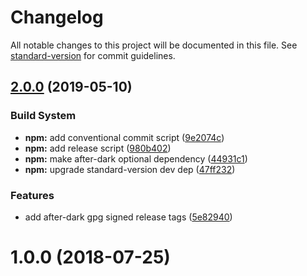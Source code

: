 # Changelog

All notable changes to this project will be documented in this file. See [standard-version](https://github.com/conventional-changelog/standard-version) for commit guidelines.

## [2.0.0](https://git.habd.as/comfusion/fractal-forest/compare/v1.0.0...v2.0.0) (2019-05-10)


### Build System

* **npm:** add conventional commit script ([9e2074c](https://git.habd.as/comfusion/fractal-forest/commit/9e2074c))
* **npm:** add release script ([980b402](https://git.habd.as/comfusion/fractal-forest/commit/980b402))
* **npm:** make after-dark optional dependency ([44931c1](https://git.habd.as/comfusion/fractal-forest/commit/44931c1))
* **npm:** upgrade standard-version dev dep ([47ff232](https://git.habd.as/comfusion/fractal-forest/commit/47ff232))


### Features

* add after-dark gpg signed release tags ([5e82940](https://git.habd.as/comfusion/fractal-forest/commit/5e82940))



<a name="1.0.0"></a>
# 1.0.0 (2018-07-25)
